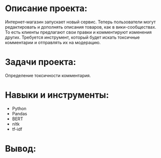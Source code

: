 # Описание проекта: #
Интернет-магазин запускает новый сервис. Теперь пользователи могут редактировать и дополнять описания товаров, как в вики-сообществах. То есть клиенты предлагают свои правки и комментируют изменения других. Требуется инструмент, который будет искать токсичные комментарии и отправлять их на модерацию.

# Задачи проекта: #
Определение токсичности комментария.

# Навыки и инструменты: #
* Python
* Pandas
* BERT
* nltk
* tf-idf

# Вывод: #

